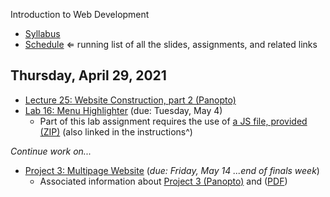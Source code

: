Introduction to Web Development

- [Syllabus](syllabus.md)
- [Schedule](schedule.md)   &lArr; running list of all the slides, assignments, and related links

## Thursday, April 29, 2021

- [Lecture 25: Website Construction, part 2 (Panopto)](https://rochester.hosted.panopto.com/Panopto/Pages/Viewer.aspx?id=870af5db-c1c5-4a8b-80c1-ad150173f9af)
- [Lab 16: Menu Highlighter](lab16-menu-highlighter/instructions.md) (due: Tuesday, May 4)
  - Part of this lab assignment requires the use of [a JS file, provided (ZIP)](lab16-menu-highlighter/menu-highlighter.zip) (also linked in the instructions^)

*Continue work on...*

- [Project 3: Multipage Website](project03-multipage-website/instructions.md) (*due: Friday, May 14 ...end of finals week*)
  - Associated information about [Project 3 (Panopto)](https://rochester.hosted.panopto.com/Panopto/Pages/Viewer.aspx?id=302b9982-c4e4-4795-b935-ad0800e4d405) and ([PDF](20-project3-instructions/project3-structure.pdf))

